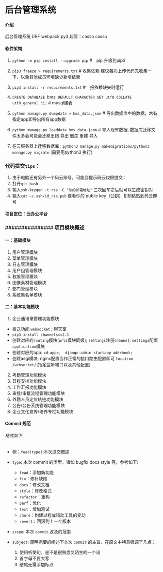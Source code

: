 # 后台管理系统

#### 介绍
后台管理系统 DRF webpack py3
超管：casso casso
#### 软件架构
1.   `python -m pip install --upgrade pip`   #　pip 升级到pip3

2.   `pip3 freeze > requirements.txt`  # 收集依赖  建议每次上传代码先收集一下，以免其他成员环境缺少新增依赖

3.   `pip3 install -r requirements.txt`  #　报依赖缺失时运行

4.   `CREATE DATABASE `bms` DEFAULT CHARACTER SET utf8 COLLATE utf8_general_ci;` # mysql建表

5.   `python manage.py dumpdata > bms_data.json`    # 导出数据库中的数据，木有指定app即导出所有app数据

6.   `python manage.py loaddata bms_data.json`      # 导入现有数据, 数据库迁移文件太多会可能会迁移出错 导出 删库 重建 导入

7.   在云服务器上迁移数据库 : `python3 manage.py makemigrations/python3 manage.py migrate`  (需要用python3 执行)


### 代码提交`tips`：
  1.  由于电脑还有另外一个码云账号，可能会提示码云权限提交：
  2.  打开`git bash`
  3.  输入`ssh-keygen -t rsa -C "你的邮箱地址"` 三次回车之后就可以生成密钥对
  4.  输入`cat ~/.ssh/id_rsa.pub` 查看你的 public key（公钥）复制粘贴到码云即可



#### 项目定位：云办公平台

### ############### 项目模块概述 #########################

#### 一：基础模块

1.  用户管理模块 
2.  菜单管理模块
3.  日志管理模块
4.  用户组管理模块
5.  权限管理模块
6.  图像素材管理模块
7.  部门管理模块
8.  系统黑名单模块

#### 二：基本功能模块

1.  企业通讯录管理功能模块
   * 推送功能:`websocket` ; 聊天室
   * `pip3 install channels==2.3`
   * 创建对应的`routing`模块(`urls`模块同级); `settings`注册`channel`; `settings`配置`application`模块
   * 创建对应的app: `cd apps;  django-admin startapp addrbook;` 
   * 创建asgi模块; nginx配置当作正常的接口路由配置即可 `location /websocket/`{指定监听端口以及其他配置} 
2.  考勤管理功能模块
3.  日程安排功能模块
4.  工作汇报功能模块
5.  审批/审批流程管理功能模块
6.  外勤人员定位轨迹功能模块
7.  公告/公告系统管理功能模块
8.  企业文化宣传/培养专栏功能模块
   

#### Commit 规范

###### 格式如下
* 例：`fead(type)`:本次提交概述
* `type`: 本次 commit 的类型，诸如 bugfix docs style 等，参考如下:

    * `fead`：添加新功能
    * `fix`：修补缺陷
    * `docs`：修改文档
    * `style`：修改格式
    * `refactor`：重构
    * `perf`：优化
    * `test`：增加测试
    * `chore`：构建过程或辅助工具的变动
    * `revert`：回滚到上一个版本

* `scope`: 本次 `commit` 波及的范围
* `subject`: 简明扼要的阐述下本次 `commit` 的主旨，在原文中特意强调了几点：

    1. 使用祈使句，是不是很熟悉又陌生的一个词
    2. 首字母不要大写
    3. 结尾无需添加标点
